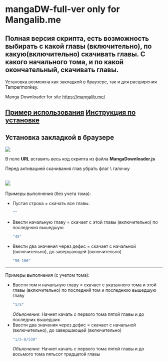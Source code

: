 # mangaDW-full-ver only for Mangalib.me
Полная версия скрипта, есть возможность выбирать с какой главы (включительно), по какую(включительно) скачивать главы. С какого начального тома, и по какой окончательный, скачивать главы.
--------
Установка возможна как закладкой в браузере, так и для расширения Tampermonkey.

Manga Downloader for site https://mangalib.me/

[Пример использования](https://www.twitch.tv/videos/548637154) 
[Инструкция по установке](https://youtu.be/A5ZTIHvd9FE)
-------
## Установка закладкой в браузере
![](https://nyaa.shikimori.one/system/user_images/thumbnail/108410/1349465.jpg)

В поле **URL** вставить весь код скрипта из файла **MangaDownloader.js**

Перед активацией скачивания глав убрать флаг \ галочку 

![](https://camo-v3.shikimori.one/8d7c1bb70b8ea1b1edf7493c5e26335ed1c150dc?url=https%3A%2F%2Fmedia.discordapp.net%2Fattachments%2F760913741016858676%2F801208667222573067%2Funknown.png)
-----
Примеры выполнения (без учета тома):
- Пустая строка = скачать все главы. 
  ```js
  ""
  ```
- Ввести начальную главу = скачает с этой главы (включительно) по последнюю вышедшую 
  ```js
  "45"
  ```
- Ввести два значения через дефис = скачает с начальной (включительно), до завершающей (включительно) 
  ```js
  "50-100"
  ```
---
Примеры выполнения (с учетом тома):
- Ввести том и начальную главу = скачает с указанного тома и этой главы (включительно) по последний том и последнюю вышедшую главу
  ```js
  "1/5"
  ```
  *Объяснение*: Начнет качать с первого тома пятой главы и до последних вышедших
- Ввести два значения через дефис = скачает с начальной (включительно), до завершающей (включительно) 
  ```js
  "1/5-8/530"
  ```
  *Объяснение*: Начнет качать с первого тома пятой главы и до восьмого тома пятьсот тридцатой главы
